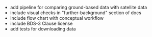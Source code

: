 + add pipeline for comparing ground-based data with satellite data
+ include visual checks in "further-background" section of docs
+ include flow chart with conceptual workflow
+ include BDS-3 Clause license
+ add tests for downloading data
